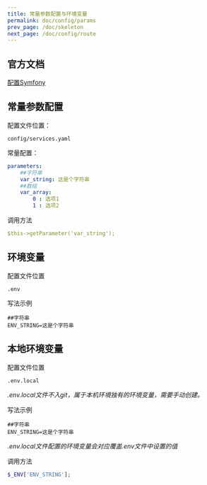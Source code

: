 ```yaml
---
title: 常量参数配置与环境变量
permalink: doc/config/params
prev_page: /doc/skeleton
next_page: /doc/config/route
---
```


## 官方文档

[配置Symfony](https://symfony.com/doc/current/configuration.html#importing-configuration-files)

## 常量参数配置

配置文件位置：
```text
config/services.yaml
```
常量配置：
```yaml
parameters:
    ##字符串
    var_string: 这是个字符串
    ##数组
    var_array:
        0 : 选项1
        1 : 选项2
```
调用方法
```yaml
$this->getParameter('var_string');
```

## 环境变量

配置文件位置

```text
.env
```

写法示例

```text
##字符串
ENV_STRING=这是个字符串
```

## 本地环境变量

配置文件位置

```text
.env.local
```
_.env.local文件不入git，属于本机环境独有的环境变量，需要手动创建。_

写法示例

```text
##字符串
ENV_STRING=这是个字符串
```

_.env.local文件配置的环境变量会对应覆盖.env文件中设置的值_

调用方法

```php
$_ENV['ENV_STRING'];
```

